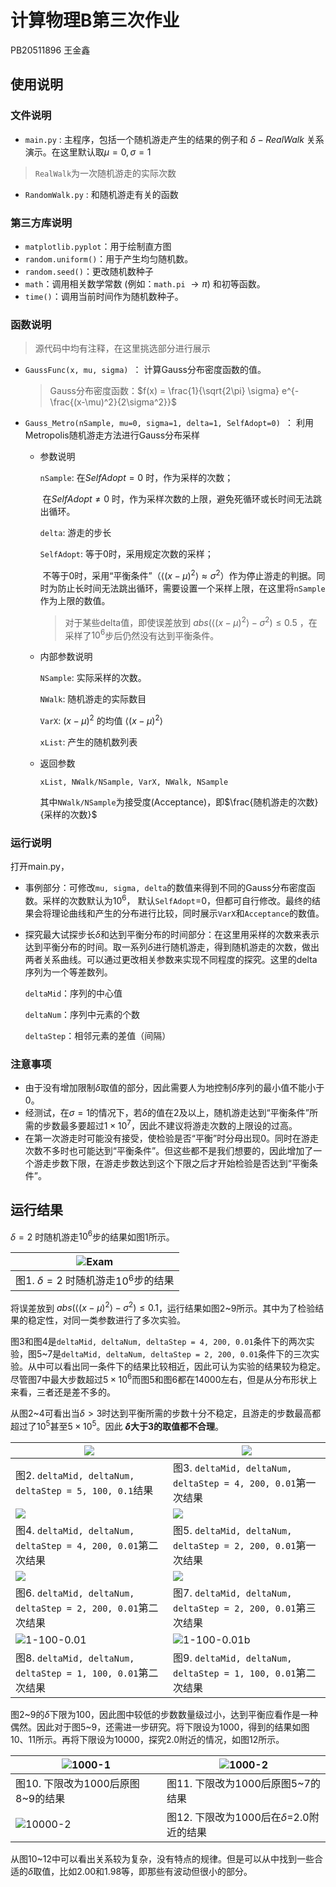 # 计算物理B第三次作业

PB20511896 王金鑫

## 使用说明

### 文件说明

- `main.py` : 主程序，包括一个随机游走产生的结果的例子和 $\delta-RealWalk$ 关系演示。在这里默认取$\mu=0, \sigma=1$

> `RealWalk`为一次随机游走的实际次数

- `RandomWalk.py` : 和随机游走有关的函数

### 第三方库说明

- `matplotlib.pyplot`：用于绘制直方图
- `random.uniform()`：用于产生均匀随机数。
- `random.seed()`：更改随机数种子
- `math`：调用相关数学常数 (例如：`math.pi` $\rightarrow \pi$) 和初等函数。
- `time()`：调用当前时间作为随机数种子。

### 函数说明

> 源代码中均有注释，在这里挑选部分进行展示

- `GaussFunc(x, mu, sigma) `： 计算Gauss分布密度函数的值。

  > Gauss分布密度函数：$f(x) = \frac{1}{\sqrt{2\pi} \sigma} e^{-\frac{(x-\mu)^2}{2\sigma^2}}$

- `Gauss_Metro(nSample, mu=0, sigma=1, delta=1, SelfAdopt=0) `： 利用Metropolis随机游走方法进行Gauss分布采样

  - 参数说明

    `nSample`: 在$SelfAdopt=0$ 时，作为采样的次数；

    ​			 在$SelfAdopt\neq 0$ 时，作为采样次数的上限，避免死循环或长时间无法跳出循环。

    `delta`: 游走的步长

    `SelfAdopt`: 等于0时，采用规定次数的采样；

    ​				   不等于0时，采用“平衡条件”（$\langle (x-\mu)^2 \rangle \approx \sigma^2$）作为停止游走的判据。同时为防止长时间无法跳出循环，需要设置一个采样上限，在这里将`nSample`作为上限的数值。

    >  对于某些delta值，即使误差放到 $abs(\langle (x-\mu)^2 \rangle - \sigma^2) \le 0.5$ ，在采样了$10^6$步后仍然没有达到平衡条件。

  - 内部参数说明

    `NSample`: 实际采样的次数。

    `NWalk`: 随机游走的实际数目

    `VarX`: $(x-\mu)^2$ 的均值 $\langle (x-\mu)^2 \rangle$

    `xList`: 产生的随机数列表
    
  - 返回参数
  
    `xList, NWalk/NSample, VarX, NWalk, NSample`
  
    其中`NWalk/NSample`为接受度(Acceptance)，即$\frac{随机游走的次数}{采样的次数}$


### 运行说明

打开main.py，

- 事例部分：可修改`mu, sigma, delta`的数值来得到不同的Gauss分布密度函数。采样的次数默认为$10^6$， 默认`SelfAdopt`=0，但都可自行修改。最终的结果会将理论曲线和产生的分布进行比较，同时展示`VarX`和`Acceptance`的数值。

- 探究最大试探步长$\delta$和达到平衡分布的时间部分：在这里用采样的次数来表示达到平衡分布的时间。取一系列$\delta$进行随机游走，得到随机游走的次数，做出两者关系曲线。可以通过更改相关参数来实现不同程度的探究。这里的delta序列为一个等差数列。

  `deltaMid`：序列的中心值

  `deltaNum`：序列中元素的个数

  `deltaStep`：相邻元素的差值（间隔）

### 注意事项

- 由于没有增加限制$\delta$取值的部分，因此需要人为地控制$\delta$序列的最小值不能小于0。
- 经测试，在$\sigma=1$的情况下，若$\delta$的值在2及以上，随机游走达到“平衡条件”所需的步数最多要超过$1\times 10^7$，因此不建议将游走次数的上限设的过高。
- 在第一次游走时可能没有接受，使检验是否“平衡”时分母出现0。同时在游走次数不多时也可能达到“平衡条件”。但这些都不是我们想要的，因此增加了一个游走步数下限，在游走步数达到这个下限之后才开始检验是否达到“平衡条件”。

## 运行结果

$\delta=2$ 时随机游走$10^6$步的结果如图1所示。

| ![Exam](figs\Exam.png)                   |
| ---------------------------------------- |
| 图1. $\delta=2$ 时随机游走$10^6$步的结果 |

将误差放到 $abs(\langle (x-\mu)^2 \rangle - \sigma^2) \le 0.1$，运行结果如图2~9所示。其中为了检验结果的稳定性，对同一类参数进行了多次实验。

图3和图4是`deltaMid, deltaNum, deltaStep = 4, 200, 0.01`条件下的两次实验，图5~7是`deltaMid, deltaNum, deltaStep = 2, 200, 0.01`条件下的三次实验。从中可以看出同一条件下的结果比较相近，因此可认为实验的结果较为稳定。尽管图7中最大步数超过$5\times 10^6$而图5和图6都在14000左右，但是从分布形状上来看，三者还是差不多的。

从图2~4可看出当$\delta > 3$时达到平衡所需的步数十分不稳定，且游走的步数最高都超过了$10^5$甚至$5\times10^5$。因此 **$\delta$大于3的取值都不合理**。

| ![](figs\5-100-0.1.png)                                      | ![](figs\4-200-0.01.png)                                     |
| ------------------------------------------------------------ | ------------------------------------------------------------ |
| 图2. `deltaMid, deltaNum, deltaStep = 5, 100, 0.1`结果       | 图3. `deltaMid, deltaNum, deltaStep = 4, 200, 0.01`第一次结果 |
| ![](figs\4-200-0.01b.png)                                    | ![](figs\2-200-0.01.png)                                     |
| 图4. `deltaMid, deltaNum, deltaStep = 4, 200, 0.01`第二次结果 | 图5. `deltaMid, deltaNum, deltaStep = 2, 200, 0.01`第一次结果 |
| ![](figs\2-200-0.01b.png)                                    | ![](figs\2-200-0.01c.png)                                    |
| 图6. `deltaMid, deltaNum, deltaStep = 2, 200, 0.01`第二次结果 | 图7. `deltaMid, deltaNum, deltaStep = 2, 200, 0.01`第三次结果 |
| ![1-100-0.01](figs\1-100-0.01.png)                           | ![1-100-0.01b](figs\1-100-0.01b.png)                         |
| 图8. `deltaMid, deltaNum, deltaStep = 1, 100, 0.01`第二次结果 | 图9. `deltaMid, deltaNum, deltaStep = 1, 100, 0.01`第二次结果 |

图2~9的$\delta$下限为100，因此图中较低的步数数量级过小，达到平衡应看作是一种偶然。因此对于图5~9，还需进一步研究。将下限设为1000，得到的结果如图10、11所示。再将下限设为10000，探究2.0附近的情况，如图12所示。

| ![1000-1](figs\1000-1.png)        | ![1000-2](figs\1000-2.png)                   |
| --------------------------------- | -------------------------------------------- |
| 图10. 下限改为1000后原图8~9的结果 | 图11. 下限改为1000后原图5~7的结果            |
| ![10000-2](figs\10000-2.png)      | 图12. 下限改为1000后在$\delta$=2.0附近的结果 |

从图10~12中可以看出关系较为复杂，没有特点的规律。但是可以从中找到一些合适的$\delta$取值，比如2.00和1.98等，即那些有波动但很小的部分。

